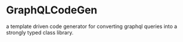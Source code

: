 # GraphQLCodeGen
a template driven code generator for converting graphql queries into a strongly typed class library.
